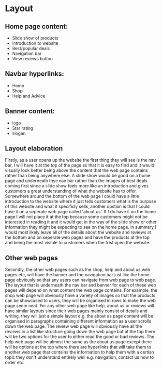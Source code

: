 # Layout

## Home page content:
- Slide show of products
- Introduction to website
- Best/popular deals
- Navigation bar
- View reviews button

## Navbar hyperlinks:
- Home 
- Shop
- Help and Advice

## Banner content:
- logo
- Star rating 
- slogan

## Layout elaboration 
Firstly, as a user opens up the website the first thing they will see is the nav bar, I will have it at the top of the page so that it is easy to find and it would visually look better being above the content that the web page contains rather than being anywhere else. A slide show would be good on a home page and underneath thye nav bar rather than the images of best deals coming first since a slide show feels more like an introduction and gives customers a great understanding of what the website has to offer. Somewhere around the bottom of the web page I could have a little introduction to the website where it just tells customers what is the purpose of this website and what it specificly sells, another opstion is that I could have it on a seperate web page called 'about us'. If I do have it on the home page I will not place it at the top because some customers might not be interested in reading it and it would get in the way of the slide show or other information they might be expecting to see on the home page. In summary I would most likely leave all of the details about the website and reviews at the bottom and on seperate web pages and have the products at the top and being the most visible to customers when the frist open the website.

## Other web pages
Secondly, the other web pages such as the shop, help and about us web pages etc, will have the banner and the navigation bar just like the home page obviously so that any users can navigate from web page to web page. The layout that is underneath the nav bar and banner for each of these web pages will depend on what content the web page contains. For example, the shop web page will obviously have a variety of images so that the products can be showcased to users, they will be organised in rows to make the web page seem neat. For any other web page like help, about us or reviews will have similar layouts since their web pages mainly consist of details and writing, they will just a simple layout e.g. the about us page content will be organised in paragraphs containing different information as a user scrolls down the web page. The review web page will obviously have all the reviews in a list like structure going down the web page but at the top there will be two options for the user to either read the good or bad reviews. The help web page will be almost the same as the about us page except there will be options at the top where there are hyperlinks that will take them to another web page that contains the information to help them with a certian topic they don't understand entirely well e.g. navigation, contact us how to order etc. 

